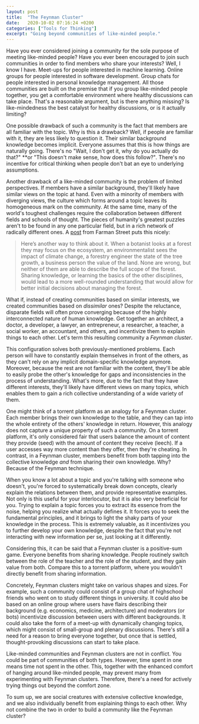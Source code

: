 ```yaml
---
layout: post
title:  "The Feynman Cluster"
date:   2020-10-02 07:16:24 +0200
categories: ["Tools for Thinking"]
excerpt: "Going beyond communities of like-minded people."
---
```

Have you ever considered joining a community for the sole purpose of meeting like-minded people? Have you ever been encouraged to join such communities in order to find members who share your interests? Well, I know I have. Meet-ups for people interested in machine learning. Online groups for people interested in software development. Group chats for people interested in personal knowledge management. All those communities are built on the premise that if you group like-minded people together, you get a comfortable environment where healthy discussions can take place. That's a reasonable argument, but is there anything missing? Is like-mindedness the best catalyst for healthy discussions, or is it actually limiting?

One possible drawback of such a community is the fact that members are all familiar with the topic. Why is this a drawback? Well, if people are familiar with it, they are less likely to question it. Their similar background knowledge becomes implicit. Everyone assumes that this is how things are naturally going. There's no "Wait, I don't get it, why do you actually do that?" **or "This doesn't make sense, how does this follow?"*.* There's no incentive for critical thinking when people don't bat an eye to underlying assumptions.

Another drawback of a like-minded community is the problem of limited perspectives. If members have a similar background, they'll likely have similar views on the topic at hand. Even with a minority of members with diverging views, the culture which forms around a topic leaves its homogeneous mark on the community. At the same time, many of the world's toughest challenges require the collaboration between different fields and schools of thought. The pieces of humanity's greatest puzzles aren't to be found in any one particular field, but in a rich network of radically different ones. A [post](https://fs.blog/mental-models/) from Farman Street puts this nicely:

> Here’s another way to think about it. When a botanist looks at a forest they may focus on the ecosystem, an environmentalist sees the impact of climate change, a forestry engineer the state of the tree growth, a business person the value of the land. None are wrong, but neither of them are able to describe the full scope of the forest. Sharing knowledge, or learning the basics of the other disciplines, would lead to a more well-rounded understanding that would allow for better initial decisions about managing the forest.

What if, instead of creating communities based on similar interests, we created communities based on *dissimilar* ones? Despite the reluctance, disparate fields will often prove converging because of the highly interconnected nature of human knowledge. Get together an architect, a doctor, a developer, a lawyer, an entrepreneur, a researcher, a teacher, a social worker, an accountant, and others, and incentivize them to explain things to each other. Let's term this resulting community a *Feynman cluster*.

This configuration solves both previously-mentioned problems. Each person will have to constantly explain themselves in front of the others, as they can't rely on any implicit domain-specific knowledge anymore. Moreover, because the rest are not familiar with the content, they'll be able to easily probe the other's knowledge for gaps and inconsistencies in the process of understanding. What's more, due to the fact that they have different interests, they'll likely have different views on many topics, which enables them to gain a rich collective understanding of a wide variety of them.

One might think of a torrent platform as an analogy for a Feynman cluster. Each member brings their own knowledge to the table, and they can tap into the whole entirety of the others' knowledge in return. However, this analogy does not capture a unique property of such a community. On a torrent platform, it's only considered fair that users balance the amount of content they provide (seed) with the amount of content they receive (leech). If a user accesses way more content than they offer, then they're cheating. In contrast, in a Feynman cluster, members benefit from both tapping into the collective knowledge *and* from sharing their own knowledge. Why? Because of the Feynman technique.

When you know a lot about a topic and you're talking with someone who doesn't, you're forced to systematically break down concepts, clearly explain the relations between them, and provide representative examples. Not only is this useful for your interlocutor, but it is also very beneficial for you. Trying to explain a topic forces you to extract its essence from the noise, helping you realize what actually defines it. It forces you to seek the fundamental principles, and it brings to light the shaky parts of your knowledge in the process. This is extremely valuable, as it incentivizes you to further develop your own knowledge, despite the fact that you're not interacting with new information per se, just looking at it differently.

Considering this, it can be said that a Feynman cluster is a positive-sum game. Everyone benefits from sharing knowledge. People routinely switch between the role of the teacher and the role of the student, and they gain value from both. Compare this to a torrent platform, where you wouldn't directly benefit from sharing information.

Concretely, Feynman clusters might take on various shapes and sizes. For example, such a community could consist of a group chat of highschool friends who went on to study different things in university. It could also be based on an online group where users have flairs describing their background (e.g. economics, medicine, architecture) and moderators (or bots) incentivize discussion between users with different backgrounds. It could also take the form of a meet-up with dynamically changing topics, which might consist of small-group and plenary discussions. There's still a need for a reason to bring everyone together, but once that is settled, thought-provoking discussions can start to take place.

Like-minded communities and Feynman clusters are not in conflict. You could be part of communities of both types. However, time spent in one means time not spent in the other. This, together with the enhanced comfort of hanging around like-minded people, may prevent many from experimenting with Feynman clusters. Therefore, there's a need for actively trying things out beyond the comfort zone.

To sum up, we are social creatures with extensive collective knowledge, and we also individually benefit from explaining things to each other. Why not combine the two in order to build a community like the Feynman cluster?